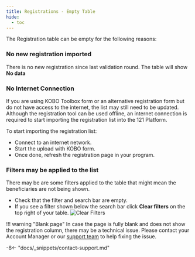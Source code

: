 ```yaml
---
title: Registrations - Empty Table
hide:
  - toc
---
```


The Registration table can be empty for the following reasons:

### No new registration imported

There is no new registration since last validation round.
The table will show **No data**

### No Internet Connection

If you are using KOBO Toolbox form or an alternative registration form but do not have access to the internet, the list may still need to be updated.
Although the registration tool can be used offline, an internet connection is required to start importing the registration list into the 121 Platform.

To start importing the registration list:

- Connect to an internet network.
- Start the upload with KOBO form.
- Once done, refresh the registration page in your program.

### Filters may be applied to the list

There may be are some filters applied to the table that might mean the beneficiaries are not being shown.

- Check that the filter and search bar are empty.
- If you see a filter shown below the search bar click **Clear filters** on the top right of your table. ![Clear Filters](../assets/img/ClearFilterButton.png)

!!! warning "Blank page"
    In case the page is fully blank and does not show the registration column, there may be a technical issue.
    Please contact your Account Manager or our [support team](mailto:support@121.global) to help fixing the issue.

-8<- "docs/_snippets/contact-support.md"
